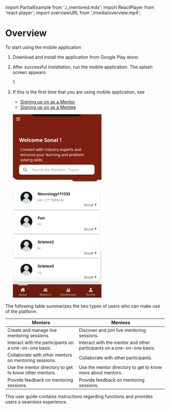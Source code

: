 import PartialExample from './_mentored.mdx';
import ReactPlayer from 'react-player';
import overviewURL from './media/overview.mp4';

# Overview


To start using the <PartialExample mentored /> mobile application
1. Download and install the <PartialExample mentored /> application from Google Play store:
2. After successful installation, run the mobile application. The <PartialExample mentored /> splash screen appears: 

   <div class="screenshot">

    <ReactPlayer playing controls url={overviewURL} loop="true" /> 1

   </div>

3. If this is the first time that you are using <PartialExample mentored /> mobile application, see 
   * [Signing up on <PartialExample mentored /> as a Mentor](signing-up-as-a-mentor)
   * [Signing up on <PartialExample mentored /> as a Mentee](signing-up-as-a-mentee)

   <div class="screenshot">

   ![homepage](media/welcome.png)

   </div>

The following table summarizes the two types of users who can make use of the <PartialExample mentored /> platform.

| Mentors | Mentees |
| ----------- | ----------- |
| Create and manage live mentoring sessions.| Discover and join live mentoring sessions. |
| Interact with the participants on a one-on-one basis. | Interact with the mentor and other participants on a one-on-one basis.|
| Collaborate with other mentors on mentoring sessions. | Collaborate with other participants. |
| Use the mentor directory to get to know other mentors. | Use the mentor directory to get to know more about mentors.|
| Provide feedback on mentoring sessions.| Provide feedback on mentoring sessions.|

This user guide contains instructions regarding <PartialExample mentored /> functions and provides users a seamless experience.